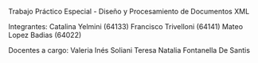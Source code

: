 Trabajo Práctico Especial - Diseño y Procesamiento de Documentos XML

Integrantes: 
Catalina Yelmini (64133)
Francisco Trivelloni (64141)
Mateo Lopez Badias (64022)

Docentes a cargo:
Valeria Inés Soliani
Teresa Natalia Fontanella De Santis

